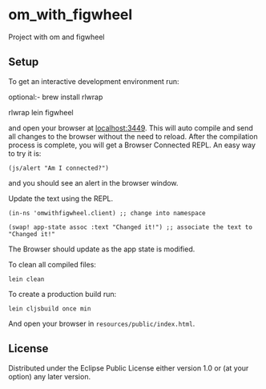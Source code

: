 # om_with_figwheel

Project with om and figwheel

## Setup

To get an interactive development environment run:

optional:- brew install rlwrap

   rlwrap lein figwheel

and open your browser at [localhost:3449](http://localhost:3449/).
This will auto compile and send all changes to the browser without the
need to reload. After the compilation process is complete, you will
get a Browser Connected REPL. An easy way to try it is:

    (js/alert "Am I connected?")

and you should see an alert in the browser window.


Update the text using the REPL.

    (in-ns 'omwithfigwheel.client) ;; change into namespace

    (swap! app-state assoc :text "Changed it!") ;; associate the text to "Changed it!"

The Browser should update as the app state is modified.

To clean all compiled files:

    lein clean

To create a production build run:

    lein cljsbuild once min

And open your browser in `resources/public/index.html`. 

## License

Distributed under the Eclipse Public License either version 1.0 or (at your option) any later version.
